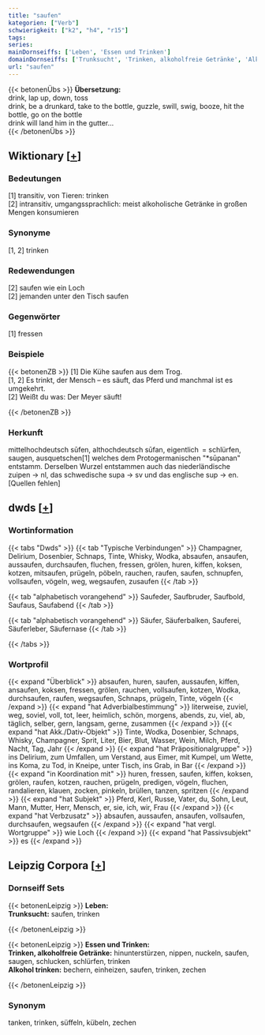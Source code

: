 ```yaml
---
title: "saufen"
kategorien: ["Verb"]
schwierigkeit: ["k2", "h4", "r15"]
tags:
series:
mainDornseiffs: ['Leben', 'Essen und Trinken']
domainDornseiffs: ['Trunksucht', 'Trinken, alkoholfreie Getränke', 'Alkohol trinken']
url: "saufen"
---
```


{{< betonenÜbs >}}
**Übersetzung:**  
drink, lap up, down, toss  
drink, be a drunkard, take to the bottle, guzzle, swill, swig, booze, hit the bottle, go on the bottle  
drink will land him in the gutter...  
{{< /betonenÜbs >}}

## Wiktionary [[+](https://de.wiktionary.org/wiki/saufen)]

### Bedeutungen
[1] transitiv, von Tieren: trinken  
[2] intransitiv, umgangssprachlich: meist alkoholische Getränke in großen Mengen konsumieren  

### Synonyme
[1, 2] trinken  

### Redewendungen
[2] saufen wie ein Loch  
[2] jemanden unter den Tisch saufen  

### Gegenwörter
[1] fressen  

### Beispiele
{{< betonenZB >}}
[1] Die Kühe saufen aus dem Trog.  
[1, 2] Es trinkt, der Mensch – es säuft, das Pferd und manchmal ist es umgekehrt.  
[2] Weißt du was: Der Meyer säuft!  

{{< /betonenZB >}}
### Herkunft
mittelhochdeutsch sūfen, althochdeutsch sūfan, eigentlich = schlürfen, saugen, ausquetschen[1] welches dem Protogermanischen "*sūpanan" entstamm. Derselben Wurzel entstammen auch das niederländische zuipen → nl, das schwedische supa → sv und das englische sup → en. [Quellen fehlen]  



## dwds [[+](https://www.dwds.de/wb/saufen)]

### Wortinformation
{{< tabs "Dwds" >}}
{{< tab "Typische Verbindungen" >}}
Champagner, Delirium, Dosenbier, Schnaps, Tinte, Whisky, Wodka, absaufen, ansaufen, aussaufen, durchsaufen, fluchen, fressen, grölen, huren, kiffen, koksen, kotzen, mitsaufen, prügeln, pöbeln, rauchen, raufen, saufen, schnupfen, vollsaufen, vögeln, weg, wegsaufen, zusaufen
{{< /tab >}}

{{< tab "alphabetisch vorangehend" >}}
Saufeder, Saufbruder, Saufbold, Saufaus, Saufabend
{{< /tab >}}

{{< tab "alphabetisch vorangehend" >}}
Säufer, Säuferbalken, Sauferei, Säuferleber, Säufernase
{{< /tab >}}

{{< /tabs >}}

### Wortprofil
{{< expand "Überblick" >}} absaufen, huren, saufen, aussaufen, kiffen, ansaufen, koksen, fressen, grölen, rauchen, vollsaufen, kotzen, Wodka, durchsaufen, raufen, wegsaufen, Schnaps, prügeln, Tinte, vögeln {{< /expand >}}
{{< expand "hat Adverbialbestimmung" >}} literweise, zuviel, weg, soviel, voll, tot, leer, heimlich, schön, morgens, abends, zu, viel, ab, täglich, selber, gern, langsam, gerne, zusammen {{< /expand >}}
{{< expand "hat Akk./Dativ-Objekt" >}} Tinte, Wodka, Dosenbier, Schnaps, Whisky, Champagner, Sprit, Liter, Bier, Blut, Wasser, Wein, Milch, Pferd, Nacht, Tag, Jahr {{< /expand >}}
{{< expand "hat Präpositionalgruppe" >}} ins Delirium, zum Umfallen, um Verstand, aus Eimer, mit Kumpel, um Wette, ins Koma, zu Tod, in Kneipe, unter Tisch, ins Grab, in Bar {{< /expand >}}
{{< expand "in Koordination mit" >}} huren, fressen, saufen, kiffen, koksen, grölen, raufen, kotzen, rauchen, prügeln, predigen, vögeln, fluchen, randalieren, klauen, zocken, pinkeln, brüllen, tanzen, spritzen {{< /expand >}}
{{< expand "hat Subjekt" >}} Pferd, Kerl, Russe, Vater, du, Sohn, Leut, Mann, Mutter, Herr, Mensch, er, sie, ich, wir, Frau {{< /expand >}}
{{< expand "hat Verbzusatz" >}} absaufen, aussaufen, ansaufen, vollsaufen, durchsaufen, wegsaufen {{< /expand >}}
{{< expand "hat vergl. Wortgruppe" >}} wie Loch {{< /expand >}}
{{< expand "hat Passivsubjekt" >}} es {{< /expand >}}

## Leipzig Corpora [[+](https://corpora.uni-leipzig.de/en/res?word=saufen&corpusId=deu_newscrawl-public_2018)]

### Dornseiff Sets
{{< betonenLeipzig >}}
**Leben:**  
**Trunksucht:** saufen, trinken  

{{< /betonenLeipzig >}}


{{< betonenLeipzig >}}
**Essen und Trinken:**  
**Trinken, alkoholfreie Getränke:** hinunterstürzen, nippen, nuckeln, saufen, saugen, schlucken, schlürfen, trinken  
**Alkohol trinken:** bechern, einheizen, saufen, trinken, zechen  

{{< /betonenLeipzig >}}

### Synonym
tanken, trinken, süffeln, kübeln, zechen

